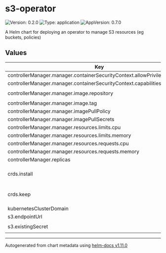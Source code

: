 # s3-operator

![Version: 0.2.0](https://img.shields.io/badge/Version-0.2.0-informational?style=flat-square) ![Type: application](https://img.shields.io/badge/Type-application-informational?style=flat-square) ![AppVersion: 0.7.0](https://img.shields.io/badge/AppVersion-0.7.0-informational?style=flat-square)

A Helm chart for deploying an operator to manage S3 resources (eg buckets, policies)

## Values

| Key | Type | Default | Description |
|-----|------|---------|-------------|
| controllerManager.manager.containerSecurityContext.allowPrivilegeEscalation | bool | `false` |  |
| controllerManager.manager.containerSecurityContext.capabilities.drop[0] | string | `"ALL"` |  |
| controllerManager.manager.image.repository | string | `"inseefrlab/s3-operator"` |  |
| controllerManager.manager.image.tag | string | `"latest"` |  |
| controllerManager.manager.imagePullPolicy | string | `"IfNotPresent"` |  |
| controllerManager.manager.imagePullSecrets | list | `[]` |  |
| controllerManager.manager.resources.limits.cpu | string | `"1000m"` |  |
| controllerManager.manager.resources.limits.memory | string | `"512Mi"` |  |
| controllerManager.manager.resources.requests.cpu | string | `"50m"` |  |
| controllerManager.manager.resources.requests.memory | string | `"64Mi"` |  |
| controllerManager.replicas | int | `1` |  |
| crds.install | bool | `true` | Install and upgrade CRDs |
| crds.keep | bool | `true` | Keep CRDs on chart uninstall |
| kubernetesClusterDomain | string | `"cluster.local"` |  |
| s3.endpointUrl | string | `"localhost:9000"` |  |
| s3.existingSecret | string | `"my-s3-operator-auth-secret"` |  |

----------------------------------------------
Autogenerated from chart metadata using [helm-docs v1.11.0](https://github.com/norwoodj/helm-docs/releases/v1.11.0)

